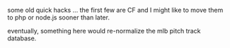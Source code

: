some old quick hacks ... the first few are CF and I might like to move 
them to php or node.js sooner than later.

eventually, something here would re-normalize the mlb pitch track 
database.
